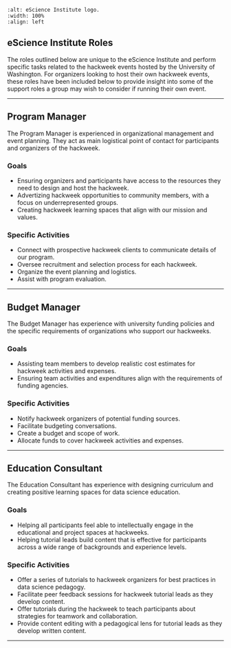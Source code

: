 ```{image} ../../images/eScience_Roles.png
:alt: eScience Institute logo.
:width: 100%
:align: left
```
## eScience Institute Roles
The roles outlined below are unique to the eScience Institute and perform specific tasks related to the hackweek events hosted by the University of Washington. For organizers looking to host their own hackweek events, these roles have been included below to provide insight into some of the support roles a group may wish to consider if running their own event.

--------

## Program Manager
The Program Manager is experienced in organizational management and event planning. They act as main logistical point of contact for participants and organizers of the hackweek.

### Goals
- Ensuring organizers and participants have access to the resources they need to design and host the hackweek.
- Advertizing hackweek opportunities to community members, with a focus on underrepresented groups.
- Creating hackweek learning spaces that align with our mission and values.

### Specific Activities
- Connect with prospective hackweek clients to communicate details of our program.
- Oversee recruitment and selection process for each hackweek.
- Organize the event planning and logistics.
- Assist with program evaluation.

--------

## Budget Manager
The Budget Manager has experience with university funding policies and the specific requirements of organizations who support our hackweeks.

### Goals
- Assisting team members to develop realistic cost estimates for hackweek activities and expenses.
- Ensuring team activities and expenditures align with the requirements of funding agencies.

### Specific Activities
- Notify hackweek organizers of potential funding sources.
- Facilitate budgeting conversations.
- Create a budget and scope of work.
- Allocate funds to cover hackweek activities and expenses.

--------

## Education Consultant
The Education Consultant has experience with designing curriculum and creating positive learning spaces for data science education.

### Goals
- Helping all participants feel able to intellectually engage in the educational and project spaces at hackweeks.
- Helping tutorial leads build content that is effective for participants across a wide range of backgrounds and experience levels.

### Specific Activities
- Offer a series of tutorials to hackweek organizers for best practices in data science pedagogy.
- Facilitate peer feedback sessions for hackweek tutorial leads as they develop content.
- Offer tutorials during the hackweek to teach participants about strategies for teamwork and collaboration.
- Provide content editing with a pedagogical lens for tutorial leads as they develop written content.

--------



